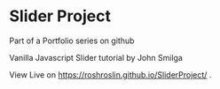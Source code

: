 # Slider Project
Part of a Portfolio series on github

Vanilla Javascript Slider tutorial by John Smilga

View Live on https://roshroslin.github.io/SliderProject/ .
